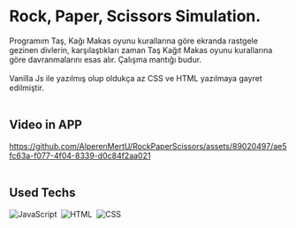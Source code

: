 # Rock, Paper, Scissors Simulation.

Programım Taş, Kağı Makas oyunu kurallarına göre ekranda rastgele gezinen divlerin, karşılaştıkları zaman Taş Kağıt Makas oyunu kurallarına göre davranmalarını esas alır.
Çalışma mantığı budur.
<br/><br/>
Vanilla Js ile yazılmış olup oldukça az CSS ve HTML yazılmaya gayret edilmiştir.
<br/><br/>
## Video in APP
https://github.com/AlperenMertU/RockPaperScissors/assets/89020497/ae5fc63a-f077-4f04-8339-d0c84f2aa021
<br/><br/>
## Used Techs
![JavaScript](https://img.shields.io/badge/-JavaScript-05122A?style=flat&logo=javascript)&nbsp;
![HTML](https://img.shields.io/badge/-HTML-05122A?style=flat&logo=HTML5)&nbsp;
![CSS](https://img.shields.io/badge/-CSS-05122A?style=flat&logo=CSS3&logoColor=1572B6)&nbsp;


